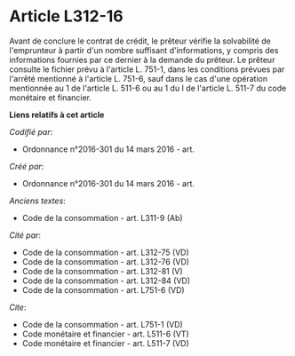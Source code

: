 # Article L312-16

Avant de conclure le contrat de crédit, le prêteur vérifie la solvabilité de l'emprunteur à partir d'un nombre suffisant
d'informations, y compris des informations fournies par ce dernier à la demande du prêteur. Le prêteur consulte le fichier
prévu à l'article L. 751-1, dans les conditions prévues par l'arrêté mentionné à l'article L. 751-6, sauf dans le cas d'une
opération mentionnée au 1 de l'article L. 511-6 ou au 1 du I de l'article L. 511-7 du code monétaire et financier.

**Liens relatifs à cet article**

_Codifié par_:

  - Ordonnance n°2016-301 du 14 mars 2016 - art.

_Créé par_:

  - Ordonnance n°2016-301 du 14 mars 2016 - art.

_Anciens textes_:

  - Code de la consommation - art. L311-9 (Ab)

_Cité par_:

  - Code de la consommation - art. L312-75 (VD)
  - Code de la consommation - art. L312-76 (VD)
  - Code de la consommation - art. L312-81 (V)
  - Code de la consommation - art. L312-84 (VD)
  - Code de la consommation - art. L751-6 (VD)

_Cite_:

  - Code de la consommation - art. L751-1 (VD)
  - Code monétaire et financier - art. L511-6 (VT)
  - Code monétaire et financier - art. L511-7 (VD)
